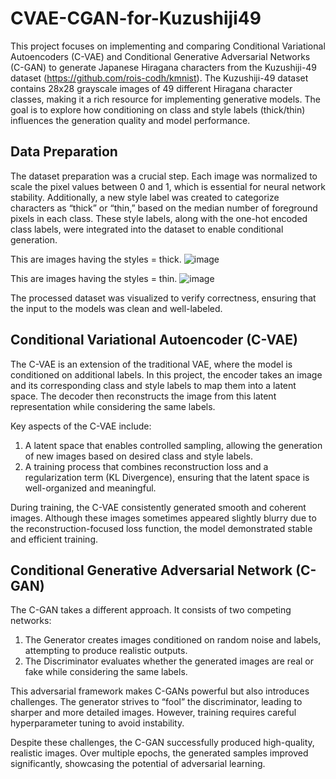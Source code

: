 # CVAE-CGAN-for-Kuzushiji49
This project focuses on implementing and comparing Conditional Variational Autoencoders (C-VAE) and Conditional Generative Adversarial Networks (C-GAN) to generate Japanese Hiragana characters from the Kuzushiji-49 dataset (https://github.com/rois-codh/kmnist). The Kuzushiji-49 dataset contains 28x28 grayscale images of 49 different Hiragana character classes, making it a rich resource for implementing generative models. The goal is to explore how conditioning on class and style labels (thick/thin) influences the generation quality and model performance.

## Data Preparation

The dataset preparation was a crucial step. Each image was normalized to scale the pixel values between 0 and 1, which is essential for neural network stability. Additionally, a new style label was created to categorize characters as “thick” or “thin,” based on the median number of foreground pixels in each class. These style labels, along with the one-hot encoded class labels, were integrated into the dataset to enable conditional generation.

This are images having the styles = thick.
![image](https://github.com/user-attachments/assets/b5c899c2-b8f2-446e-b0a1-644b1f817dea)

This are images having the styles = thin.
![image](https://github.com/user-attachments/assets/b2bb5756-4824-4ab5-a75d-8aff6a882501)

The processed dataset was visualized to verify correctness, ensuring that the input to the models was clean and well-labeled.

## Conditional Variational Autoencoder (C-VAE)

The C-VAE is an extension of the traditional VAE, where the model is conditioned on additional labels. In this project, the encoder takes an image and its corresponding class and style labels to map them into a latent space. The decoder then reconstructs the image from this latent representation while considering the same labels.

Key aspects of the C-VAE include:
1. A latent space that enables controlled sampling, allowing the generation of new images based on desired class and style labels.
2. A training process that combines reconstruction loss and a regularization term (KL Divergence), ensuring that the latent space is well-organized and meaningful.

During training, the C-VAE consistently generated smooth and coherent images. Although these images sometimes appeared slightly blurry due to the reconstruction-focused loss function, the model demonstrated stable and efficient training.


## Conditional Generative Adversarial Network (C-GAN)

The C-GAN takes a different approach. It consists of two competing networks:
1. The Generator creates images conditioned on random noise and labels, attempting to produce realistic outputs.
2. The Discriminator evaluates whether the generated images are real or fake while considering the same labels.

This adversarial framework makes C-GANs powerful but also introduces challenges. The generator strives to “fool” the discriminator, leading to sharper and more detailed images. However, training requires careful hyperparameter tuning to avoid instability.

Despite these challenges, the C-GAN successfully produced high-quality, realistic images. Over multiple epochs, the generated samples improved significantly, showcasing the potential of adversarial learning.
